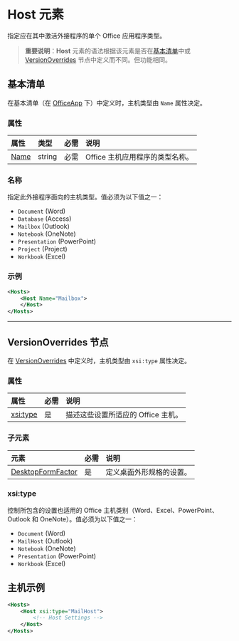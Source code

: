 
# <a name="host-element"></a>Host 元素
指定应在其中激活外接程序的单个 Office 应用程序类型。

> **重要说明**：**Host** 元素的语法根据该元素是否在[基本清单](#basic-manifest)中或 [VersionOverrides](#versionoverrides-node) 节点中定义而不同。但功能相同。  


## <a name="basic-manifest"></a>基本清单

在基本清单（在 [OfficeApp](./officeapp.md) 下）中定义时，主机类型由 `Name` 属性决定。   

### <a name="attributes"></a>属性
| 属性     | 类型   | 必需 | 说明                                      |
|:--------------|:-------|:---------|:-------------------------------------------------|
| [Name](#name) | string | 必需 | Office 主机应用程序的类型名称。 |


### <a name="name"></a>名称
指定此外接程序面向的主机类型。值必须为以下值之一：

- `Document` (Word)
- `Database` (Access)
- `Mailbox` (Outlook)
- `Notebook` (OneNote)
- `Presentation` (PowerPoint)
- `Project` (Project)
- `Workbook` (Excel)

### <a name="example"></a>示例
```xml
<Hosts>
    <Host Name="Mailbox">
    </Host>
</Hosts>
```

---

## <a name="versionoverrides-node"></a>VersionOverrides 节点
在 [VersionOverrides](./versionoverrides.md) 中定义时，主机类型由 `xsi:type` 属性决定。 

### <a name="attributes"></a>属性

|  属性  |  必需  |  说明  |
|:-----|:-----|:-----|
|  [xsi:type](#xsitype)  |  是  | 描述这些设置所适应的 Office 主机。|

### <a name="child-elements"></a>子元素

|  元素 |  必需  |  说明  |
|:-----|:-----|:-----|
|  [DesktopFormFactor](./desktopformfactor.md)    |  是   |  定义桌面外形规格的设置。 |


### <a name="xsitype"></a>xsi:type
控制所包含的设置也适用的 Office 主机类别（Word、Excel、PowerPoint、Outlook 和 OneNote）。值必须为以下值之一：

- `Document` (Word)
- `MailHost` (Outlook)    
- `Notebook` (OneNote)
- `Presentation` (PowerPoint)
- `Workbook` (Excel)

## <a name="host-example"></a>主机示例 
```xml
<Hosts>
    <Host xsi:type="MailHost">
        <!-- Host Settings -->
    </Host>
</Hosts>
```
